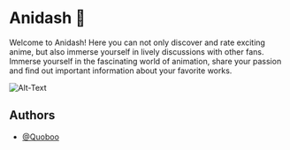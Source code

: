 # Anidash 🌸

Welcome to Anidash! Here you can not only discover and rate exciting 
anime, but also immerse yourself in lively discussions with other fans. 
Immerse yourself in the fascinating world of animation, share your 
passion and find out important information about your favorite works.

![Alt-Text](https://i.imgur.com/xJZRzZu.png)

## Authors

- [@Quoboo](https://github.com/qoboo)
